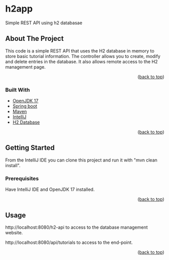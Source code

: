 # h2app
Simple REST API using h2 databasae




<!-- ABOUT THE PROJECT -->
## About The Project

This code is a simple REST API that uses the H2 database in memory to store basic tutorial information. The controller allows you to create, modify and delete entries in the database. It also allows remote access to the H2 management page.
<p align="right">(<a href="#top">back to top</a>)</p>



### Built With

* [OpenJDK 17](https://openjdk.java.net/projects/jdk/17/)
* [Spring boot](https://start.spring.io/)
* [Maven](https://mvnrepository.com/)
* [IntelliJ](https://www.jetbrains.com/)
* [H2 Database](https://www.h2database.com/)

<p align="right">(<a href="#top">back to top</a>)</p>



<!-- GETTING STARTED -->
## Getting Started

From the IntelliJ IDE you can clone this project and run it with "mvn clean install".

### Prerequisites

Have IntelliJ IDE and OpenJDK 17 installed.

<p align="right">(<a href="#top">back to top</a>)</p>



<!-- USAGE EXAMPLES -->
## Usage

http://localhost:8080/h2-api to access to the database management website.

http://localhost:8080/api/tutorials to access to the end-point.

<p align="right">(<a href="#top">back to top</a>)</p>
